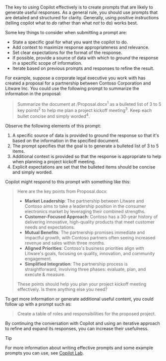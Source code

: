 The key to using Copilot effectively is to create prompts that are likely to generate useful responses. As a general rule, you should use prompts that are detailed and structured for clarity. Generally, using positive instructions (telling copilot what to *do* rather than what *not* to do) works best.

Some key things to consider when submitting a prompt are:

- State a specific goal for what you want the copilot to do.
- Add context to maximize response appropriateness and relevance.
- Set clear expectations for the format of the response.
- If possible, provide a source of data with which to *ground* the response in a specific scope of information.
- Iterate based on previous prompts and responses to refine the result.

For example, suppose a corporate legal executive you work with has created a proposal for a partnership between Contoso Corporation and Litware Inc. You could use the following prompt to summarize the information in the proposal:

> Summarize the document at /Proposal.docx<sup>1</sup> as a bulleted list of 3 to 5 key points<sup>2</sup> to help me plan a project kickoff meeting<sup>3</sup>. Keep each bullet concise and simply worded<sup>4</sup>.

Observe the following elements of this prompt:

1. A specific source of data is provided to ground the response so that it's based on the information in the specified document.
1. The prompt specifies that the goal is to generate a bulleted list of 3 to 5 items.
1. Additional context is provided so that the response is appropriate to help when planning a project kickoff meeting.
1. Explicit expectations are set that the bulleted items should be concise and simply worded.

Copilot might respond to this prompt with something like this:

> Here are the key points from Proposal.docx:
> 
> - **Market Leadership**: The partnership between Litware and Contoso aims to take a leadership position in the consumer electronics market by leveraging their combined strengths.
> - **Customer-Focused Approach**: Contoso has a 30-year history of delivering innovative, high-quality products that meet customer needs and expectations.
> - **Mutual Benefits**: The partnership promises immediate and impactful growth, with Contoso partners often seeing increased revenue and sales within three months.
> - **Aligned Priorities**: Contoso's business priorities align with Litware's goals, focusing on quality, innovation, and community engagement.
> - **Simplified Integration**: The partnership process is straightforward, involving three phases: evaluate, plan, and execute & measure.
>
> These points should help you plan your project kickoff meeting effectively. Is there anything else you need?

To get more information or generate additional useful content, you could follow up with a prompt such as:

> Create a table of roles and responsibilities for the proposed project.

By continuing the conversation with Copilot and using an iterative approach to refine and expand its responses, you can increase their usefulness.

> [!TIP]
> For more information about writing effective prompts and some example prompts you can use, see [Copilot Lab](https://copilot.cloud.microsoft/prompts).
